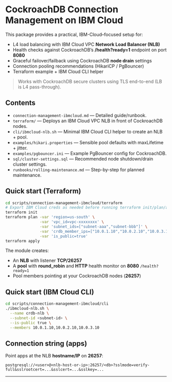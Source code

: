 # CockroachDB Connection Management on IBM Cloud

This package provides a practical, IBM-Cloud–focused setup for:
- L4 load balancing with IBM Cloud VPC **Network Load Balancer (NLB)**
- Health checks against CockroachDB’s **/health?ready=1** endpoint on port **8080**
- Graceful failover/failback using CockroachDB **node drain** settings
- Connection pooling recommendations (HikariCP / PgBouncer)
- Terraform example + IBM Cloud CLI helper

> Works with CockroachDB secure clusters using TLS end-to-end (LB is L4 pass-through).

## Contents

- `connection-management-ibmcloud.md` — Detailed guide/runbook.
- `terraform/` — Deploys an IBM Cloud VPC NLB in front of CockroachDB nodes.
- `cli/ibmcloud-nlb.sh` — Minimal IBM Cloud CLI helper to create an NLB + pool.
- `examples/hikari.properties` — Sensible pool defaults with maxLifetime + jitter.
- `examples/pgbouncer.ini` — Example PgBouncer config for CockroachDB.
- `sql/cluster-settings.sql` — Recommended node shutdown/drain cluster settings.
- `runbooks/rolling-maintenance.md` — Step-by-step for planned maintenance.

## Quick start (Terraform)

```bash
cd scripts/connection-management-ibmcloud/terraform
# Export IBM Cloud creds as needed before running terraform init/plan/apply.
terraform init
terraform plan -var 'region=us-south' \
               -var 'vpc_id=vpc-xxxxxxxx' \
               -var 'subnet_ids=["subnet-aaa","subnet-bbb"]' \
               -var 'crdb_member_ips=["10.0.1.10","10.0.2.10","10.0.3.10"]' \
               -var 'is_public=true'
terraform apply
````

The module creates:

* An **NLB** with listener **TCP/26257**
* A **pool** with **round\_robin** and **HTTP** health monitor on **8080** `/health?ready=1`
* Pool members pointing at your CockroachDB nodes (**26257**)

## Quick start (IBM Cloud CLI)

```bash
cd scripts/connection-management-ibmcloud/cli
./ibmcloud-nlb.sh \
  --name crdb-nlb \
  --subnet-id <subnet-id> \
  --is-public true \
  --members 10.0.1.10,10.0.2.10,10.0.3.10
```

## Connection string (apps)

Point apps at the NLB **hostname/IP** on **26257**:

```
postgresql://<user>@<nlb-host-or-ip>:26257/<db>?sslmode=verify-full&sslrootcert=...&sslcert=...&sslkey=...
```

---
